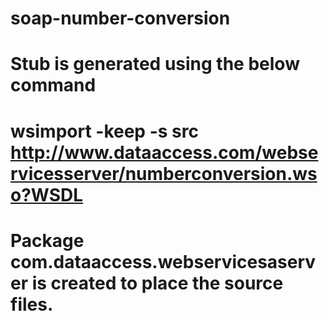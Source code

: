 # soap-number-conversion

# Stub is generated using the below command

# wsimport -keep -s src http://www.dataaccess.com/webservicesserver/numberconversion.wso?WSDL

# Package com.dataaccess.webservicesaserver is created to place the source files.

